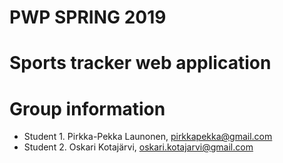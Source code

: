 # PWP SPRING 2019
# Sports tracker web application
# Group information
* Student 1. Pirkka-Pekka Launonen, pirkkapekka@gmail.com
* Student 2. Oskari Kotajärvi, oskari.kotajarvi@gmail.com


